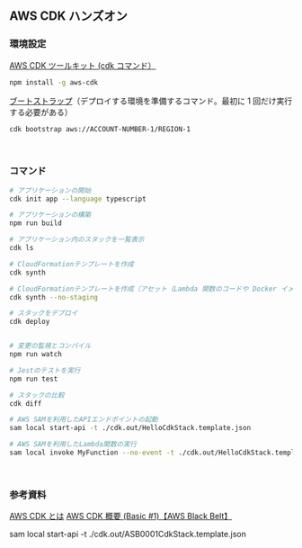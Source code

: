 ## AWS CDK ハンズオン

### 環境設定

[AWS CDK ツールキット (cdk コマンド）](https://docs.aws.amazon.com/ja_jp/cdk/v2/guide/cli.html)

```bash
npm install -g aws-cdk
```

[ブートストラップ](https://docs.aws.amazon.com/ja_jp/cdk/v2/guide/bootstrapping.html)（デプロイする環境を準備するコマンド。最初に 1 回だけ実行する必要がある）

```bash
cdk bootstrap aws://ACCOUNT-NUMBER-1/REGION-1
```

<br/>

### コマンド

```bash
# アプリケーションの開始
cdk init app --language typescript

# アプリケーションの構築
npm run build

# アプリケーション内のスタックを一覧表示
cdk ls

# CloudFormationテンプレートを作成
cdk synth

# CloudFormationテンプレートを作成（アセット（Lambda 関数のコードや Docker イメージなど）を S3 バケットにアップロード（ステージング）するプロセスがスキップ）
cdk synth --no-staging

# スタックをデプロイ
cdk deploy


# 変更の監視とコンパイル
npm run watch

# Jestのテストを実行
npm run test

# スタックの比較
cdk diff

# AWS SAMを利用したAPIエンドポイントの起動
sam local start-api -t ./cdk.out/HelloCdkStack.template.json

# AWS SAMを利用したLambda関数の実行
sam local invoke MyFunction --no-event -t ./cdk.out/HelloCdkStack.template.json

```

<br/>

### 参考資料

[AWS CDK とは](https://docs.aws.amazon.com/ja_jp/cdk/v2/guide/home.html)
[AWS CDK 概要 (Basic #1)【AWS Black Belt】](https://www.youtube.com/watch?v=BmCpa44rAXI)

sam local start-api -t ./cdk.out/ASB0001CdkStack.template.json
